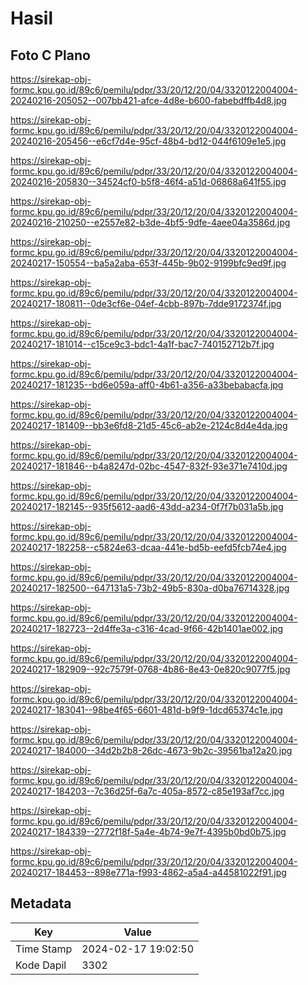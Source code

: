 # Hasil

## Foto C Plano

https://sirekap-obj-formc.kpu.go.id/89c6/pemilu/pdpr/33/20/12/20/04/3320122004004-20240216-205052--007bb421-afce-4d8e-b600-fabebdffb4d8.jpg

https://sirekap-obj-formc.kpu.go.id/89c6/pemilu/pdpr/33/20/12/20/04/3320122004004-20240216-205456--e6cf7d4e-95cf-48b4-bd12-044f6109e1e5.jpg

https://sirekap-obj-formc.kpu.go.id/89c6/pemilu/pdpr/33/20/12/20/04/3320122004004-20240216-205830--34524cf0-b5f8-46f4-a51d-06868a641f55.jpg

https://sirekap-obj-formc.kpu.go.id/89c6/pemilu/pdpr/33/20/12/20/04/3320122004004-20240216-210250--e2557e82-b3de-4bf5-9dfe-4aee04a3586d.jpg

https://sirekap-obj-formc.kpu.go.id/89c6/pemilu/pdpr/33/20/12/20/04/3320122004004-20240217-150554--ba5a2aba-653f-445b-9b02-9199bfc9ed9f.jpg

https://sirekap-obj-formc.kpu.go.id/89c6/pemilu/pdpr/33/20/12/20/04/3320122004004-20240217-180811--0de3cf6e-04ef-4cbb-897b-7dde9172374f.jpg

https://sirekap-obj-formc.kpu.go.id/89c6/pemilu/pdpr/33/20/12/20/04/3320122004004-20240217-181014--c15ce9c3-bdc1-4a1f-bac7-740152712b7f.jpg

https://sirekap-obj-formc.kpu.go.id/89c6/pemilu/pdpr/33/20/12/20/04/3320122004004-20240217-181235--bd6e059a-aff0-4b61-a356-a33bebabacfa.jpg

https://sirekap-obj-formc.kpu.go.id/89c6/pemilu/pdpr/33/20/12/20/04/3320122004004-20240217-181409--bb3e6fd8-21d5-45c6-ab2e-2124c8d4e4da.jpg

https://sirekap-obj-formc.kpu.go.id/89c6/pemilu/pdpr/33/20/12/20/04/3320122004004-20240217-181846--b4a8247d-02bc-4547-832f-93e371e7410d.jpg

https://sirekap-obj-formc.kpu.go.id/89c6/pemilu/pdpr/33/20/12/20/04/3320122004004-20240217-182145--935f5612-aad6-43dd-a234-0f7f7b031a5b.jpg

https://sirekap-obj-formc.kpu.go.id/89c6/pemilu/pdpr/33/20/12/20/04/3320122004004-20240217-182258--c5824e63-dcaa-441e-bd5b-eefd5fcb74e4.jpg

https://sirekap-obj-formc.kpu.go.id/89c6/pemilu/pdpr/33/20/12/20/04/3320122004004-20240217-182500--647131a5-73b2-49b5-830a-d0ba76714328.jpg

https://sirekap-obj-formc.kpu.go.id/89c6/pemilu/pdpr/33/20/12/20/04/3320122004004-20240217-182723--2d4ffe3a-c316-4cad-9f66-42b1401ae002.jpg

https://sirekap-obj-formc.kpu.go.id/89c6/pemilu/pdpr/33/20/12/20/04/3320122004004-20240217-182909--92c7579f-0768-4b86-8e43-0e820c9077f5.jpg

https://sirekap-obj-formc.kpu.go.id/89c6/pemilu/pdpr/33/20/12/20/04/3320122004004-20240217-183041--98be4f65-6601-481d-b9f9-1dcd65374c1e.jpg

https://sirekap-obj-formc.kpu.go.id/89c6/pemilu/pdpr/33/20/12/20/04/3320122004004-20240217-184000--34d2b2b8-26dc-4673-9b2c-39561ba12a20.jpg

https://sirekap-obj-formc.kpu.go.id/89c6/pemilu/pdpr/33/20/12/20/04/3320122004004-20240217-184203--7c36d25f-6a7c-405a-8572-c85e193af7cc.jpg

https://sirekap-obj-formc.kpu.go.id/89c6/pemilu/pdpr/33/20/12/20/04/3320122004004-20240217-184339--2772f18f-5a4e-4b74-9e7f-4395b0bd0b75.jpg

https://sirekap-obj-formc.kpu.go.id/89c6/pemilu/pdpr/33/20/12/20/04/3320122004004-20240217-184453--898e771a-f993-4862-a5a4-a44581022f91.jpg


## Metadata

| Key        | Value               |
| ---------- | ------------------- |
| Time Stamp | 2024-02-17 19:02:50 |
| Kode Dapil | 3302                |




